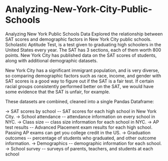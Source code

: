 # Analyzing-New-York-City-Public-Schools
Analyzing New York Public Schools Data
Explored the relationship between SAT scores and demographic factors in New York City public schools. Scholastic Aptitude Test, is a test given to graduating high schoolers in the United States every year. The SAT has 3 sections, each of them worth 800 points. New York City has published data on the SAT scores of students, along with additional demographic datasets.

New York City has a significant immigrant population, and is very diverse, so comparing demographic factors such as race, income, and gender with SAT scores is a good way to figure out if the SAT is a fair test. If certain racial groups consistently performed better on the SAT, we would have some evidence that the SAT is unfair, for example.

These datasets are combined, cleaned into a single Pandas Dataframe:

-> SAT scores by school -- SAT scores for each high school in New York City.
-> School attendance -- attendance information on every school in NYC.
-> Class size -- class size information for each school in NYC.
-> AP test results -- Advanced Placement exam results for each high school. Passing AP exams can get you college credit in the US.
-> Graduation outcomes -- percentage of students who graduated, and other outcome information.
-> Demographics -- demographic information for each school.
-> School survey -- surveys of parents, teachers, and students at each school
